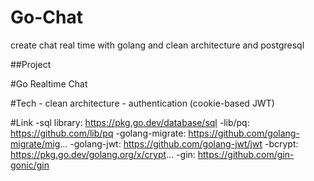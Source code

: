 # Go-Chat
create chat real time with golang and clean architecture and postgresql

##Project

#Go Realtime Chat

#Tech
    - clean architecture
    - authentication (cookie-based JWT) 

#Link
    -sql library: https://pkg.go.dev/database/sql
    -lib/pq: https://github.com/lib/pq
    -golang-migrate: https://github.com/golang-migrate/mig...
    -golang-jwt: https://github.com/golang-jwt/jwt
    -bcrypt: https://pkg.go.dev/golang.org/x/crypt...
    -gin: https://github.com/gin-gonic/gin